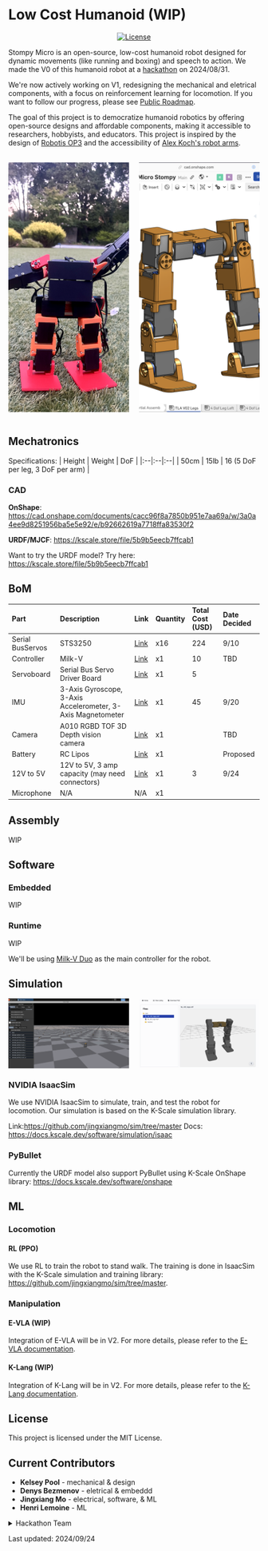 # Low Cost Humanoid (WIP)

<div align="center">

[![License](https://img.shields.io/badge/license-MIT-green)](https://github.com/kscalelabs/onshape/blob/main/LICENSE)
<!-- [![Discord](https://img.shields.io/discord/1280974143936004238)](https://discord.gg/kN8jXdt7Rx) -->
<!-- [![Wiki](https://img.shields.io/badge/wiki-humanoids-black)](https://humanoids.wiki) -->
</div>


Stompy Micro is an open-source, low-cost humanoid robot designed for dynamic movements (like running and boxing) and speech to action. We made the V0 of this humanoid robot at a [hackathon](https://github.com/jingxiangmo/low_cost_humanoid/blob/0ab372ece6673fc3f66a62588d88ebfb2695d9be/README.md) on 2024/08/31. 

We're now actively working on V1, redesigning the mechanical and eletrical components, with a focus on reinforcement learning for locomotion. If you want to follow our progress, please see [Public Roadmap](https://www.notion.so/jingxiangmo/1041ecfa6e9680ebba48e2d6671842ee?v=db386e8deaab4b008bdca9787878d743&pvs=4).

The goal of this project is to democratize humanoid robotics by offering open-source designs and affordable components, making it accessible to researchers, hobbyists, and educators. This project is inspired by the design of [Robotis OP3](https://emanual.robotis.com/docs/en/platform/op3/introduction/) and the accessibility of [Alex Koch's robot arms](https://github.com/AlexanderKoch-Koch/low_cost_robot).

<br/>
<div style="display: flex; justify-content: space-between;">
    <img src="/public/waving.png" alt="Robot Waving" style="width: 48%; height: 500px; object-fit: cover;">
    <img src="/public/CAD.png" alt="CAD Model" style="width: 48%; height: 500px; object-fit: cover;">
</div>
<br/>


## Mechatronics

Specifications:
| Height | Weight | DoF |
|:--|:--|:--|
| 50cm | 15lb | 16 (5 DoF per leg, 3 DoF per arm) |

### CAD

**OnShape**: https://cad.onshape.com/documents/cacc96f8a7850b951e7aa69a/w/3a0a4ee9d8251956ba5e5e92/e/b92662619a7718ffa83530f2

**URDF/MJCF**: https://kscale.store/file/5b9b5eecb7ffcab1

Want to try the URDF model? Try here: https://kscale.store/file/5b9b5eecb7ffcab1



## BoM
| Part         | Description                                                                   | Link                                                                                                                                             | Quantity | Total Cost (USD) | Date Decided |
|:--           |:--                                                                            |:--                                                                                                                                              |:--       |:--               |:--           |
| Serial BusServos       | STS3250                                 | [Link](https://www.alibaba.com/product-detail/50KG-High-Torque-HV-Robot-Servo_1601045497742.html)                | x16      | 224              | 9/10         |
| Controller   | Milk-V                                              | [Link](https://milkv.io/duo-s)                                                                                                             | x1       | 10               | TBD          |
| Servoboard   | Serial Bus Servo Driver Board                                                  | [Link](https://www.waveshare.com/product/bus-servo-adapter-a.htm)                                                                   | x1       | 5                |              |
| IMU          | 3-Axis Gyroscope, 3-Axis Accelerometer, 3-Axis Magnetometer                    | [Link](https://ozzmaker.com/product/berryimu-accelerometer-gyroscope-magnetometer-barometricaltitude-sensor/)                                 | x1       | 45               | 9/20         |
| Camera | A010 RGBD TOF 3D Depth vision camera                                           | [Link](https://www.amazon.com/Sipeed-MaixSense-Vision-Camera-MS-A075V/dp/B0BPSSFLGH?th=1)                                                      | x1       |                  | TBD          |
| Battery      | RC Lipos                                                                      | [Link](https://www.amazon.com/KBT-1200mAh-Rechargeable-Replacement-Compatible/dp/B0C23Y3VZK?source=ps-sl-shoppingads-lpcontext&ref_=fplfs&smid=A3FKMD6P089KQA&th=1) | x1       |                  | Proposed     |
| 12V to 5V    | 12V to 5V, 3 amp capacity (may need connectors)                               | [Link](https://www.digikey.com/en/products/detail/dfrobot/DFR0571/9559261?utm_adgroup=&utm_source=google&utm_medium=cpc&utm_campaign=PMax%20Shopping_Product_Low%20ROAS%20Categories&utm_term=&utm_content=&utm_id=go_cmp-20243063506_adg-_ad-__dev-m_ext-_prd-9559261_sig-Cj0KCQjwxsm3BhDrARIsAMtVz6OMuYeF6xr0kLeY_OpvuVUEMmsyxZNsa2Y6567T93VBpmQ31ocUh2kaAkzOEALw_wcB&gad_source=1&gbraid=0AAAAADrbLlgUgtqZiYHKHVpeN-YpI-cro&gclid=Cj0KCQjwxsm3BhDrARIsAMtVz6OMuYeF6xr0kLeY_OpvuVUEMmsyxZNsa2Y6567T93VBpmQ31ocUh2kaAkzOEALw_wcB) | x1       | 3                | 9/24         |
| Microphone   | N/A                                                                  |                                                 N/A                                                                                                  | x1       |                  |              |


## Assembly
WIP


## Software

### Embedded
WIP

### Runtime
WIP

We'll be using [Milk-V Duo](https://milkv.io/duo-s) as the main controller for the robot. 

## Simulation

<div style="display: flex; justify-content: space-between;">
        <img src="/public/isaac.png" alt="Isaac Simulation" style="width: 48%; height: auto; object-fit: cover;">
        <img src="/public/urdf.png" alt="URDF Model" style="width: 48%; height: auto; object-fit: cover;">
</div>

### NVIDIA IsaacSim
We use NVIDIA IsaacSim to simulate, train, and test the robot for locomotion. Our simulation is based on the K-Scale simulation library.

Link:https://github.com/jingxiangmo/sim/tree/master
Docs: https://docs.kscale.dev/software/simulation/isaac

### PyBullet
Currently the URDF model also support PyBullet using K-Scale OnShape library: https://docs.kscale.dev/software/onshape

## ML
### Locomotion
#### RL (PPO)
We use RL to train the robot to stand walk. The training is done in IsaacSim with the K-Scale simulation and training library: https://github.com/jingxiangmo/sim/tree/master.

### Manipulation
#### E-VLA (WIP)
Integration of E-VLA will be in V2. For more details, please refer to the [E-VLA documentation](https://docs.kscale.dev/software/models/evla).

#### K-Lang (WIP)
Integration of K-Lang will be in V2. For more details, please refer to the [K-Lang documentation](https://docs.kscale.dev/software/klang/intro).



## License
This project is licensed under the MIT License.


## Current Contributors

- **Kelsey Pool** - mechanical & design
- **Denys Bezmenov** - eletrical & embeddd
- **Jingxiang Mo** - electrical, software, & ML
- **Henri Lemoine** - ML


<details>
<summary>Hackathon Team</summary>
- **Kelsey Pool** - Mechanical design
- **Denys Bezmenov** - Eletrical and software control
- **Jingxiang Mo** - Mechanical assembly, electrical, and software control
- **Baaqer Farhat** - Mechanical assembly, software

Acknowledgements:
- **Jacob Zietek** - AI/ML and simulation help 
- **Saad Sharief** - Teleoperation help

</details>

Last updated: 2024/09/24
